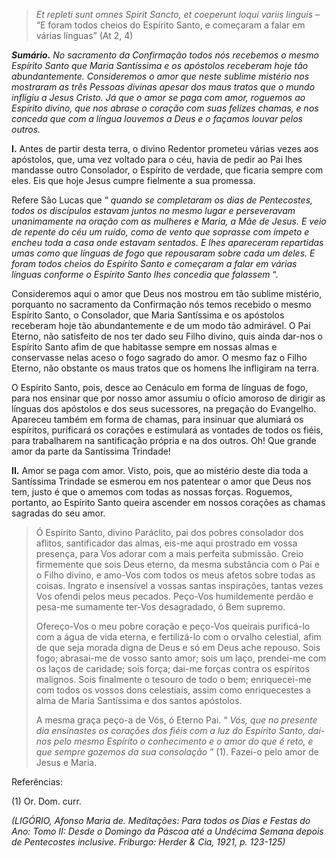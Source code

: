 > *Et repleti sunt omnes Spirit Sancto, et coeperunt loqui variis linguis* – “E foram todos cheios do Espírito Santo, e começaram a falar em várias línguas” (At 2, 4)

***Sumário.** No sacramento da Confirmação todos nós recebemos o mesmo Espírito Santo que Maria Santíssima e os apóstolos receberam hoje tão abundantemente. Consideremos o amor que neste sublime mistério nos mostraram as três Pessoas divinas apesar dos maus tratos que o mundo infligiu a Jesus Cristo. Já que o amor se paga com amor, roguemos ao Espírito divino, que nos abrase o coração com suas felizes chamas, e nos conceda que com a língua louvemos a Deus e o façamos louvar pelos outros.*

**I.** Antes de partir desta terra, o divino Redentor prometeu várias vezes aos apóstolos, que, uma vez voltado para o céu, havia de pedir ao Pai lhes mandasse outro Consolador, o Espírito de verdade, que ficaria sempre com eles. Eis que hoje Jesus cumpre fielmente a sua promessa.

Refere São Lucas que “ *quando se completaram os dias de Pentecostes, todos os discípulos estavam juntos no mesmo lugar e perseveravam unanimamente na oração com as mulheres e Maria, a Mãe de Jesus. E veio de repente do céu um ruído, como de vento que soprasse com ímpeto e encheu toda a casa onde estavam sentados. E lhes apareceram repartidas umas como que línguas de fogo que repousaram sobre cada um deles. E foram todos cheios do Espírito Santo e começaram a falar em várias línguas conforme o Espírito Santo lhes concedia que falassem* “.

Consideremos aqui o amor que Deus nos mostrou em tão sublime mistério, porquanto no sacramento da Confirmação nós temos recebido o mesmo Espírito Santo, o Consolador, que Maria Santíssima e os apóstolos receberam hoje tão abundantemente e de um modo tão admirável. O Pai Eterno, não satisfeito de nos ter dado seu Filho divino, quis ainda dar-nos o Espírito Santo afim de que habitasse sempre em nossas almas e conservasse nelas aceso o fogo sagrado do amor. O mesmo faz o Filho Eterno, não obstante os maus tratos que os homens lhe infligiram na terra.

O Espírito Santo, pois, desce ao Cenáculo em forma de línguas de fogo, para nos ensinar que por nosso amor assumiu o ofício amoroso de dirigir as línguas dos apóstolos e dos seus sucessores, na pregação do Evangelho. Apareceu também em forma de chamas, para insinuar que alumiará os espíritos, purificará os corações e estimulará as vontades de todos os fiéis, para trabalharem na santificação própria e na dos outros. Oh! Que grande amor da parte da Santíssima Trindade!

**II.** Amor se paga com amor. Visto, pois, que ao mistério deste dia toda a Santíssima Trindade se esmerou em nos patentear o amor que Deus nos tem, justo é que o amemos com todas as nossas forças. Roguemos, portanto, ao Espírito Santo queira ascender em nossos corações as chamas sagradas do seu amor.

> Ó Espírito Santo, divino Paráclito, pai dos pobres consolador dos aflitos, santificador das almas, eis-me aqui prostrado em vossa presença, para Vos adorar com a mais perfeita submissão. Creio firmemente que sois Deus eterno, da mesma substância com o Pai e o Filho divino, e amo-Vos com todos os meus afetos sobre todas as coisas. Ingrato e insensível a vossas santas inspirações, tantas vezes Vos ofendi pelos meus pecados. Peço-Vos humildemente perdão e pesa-me sumamente ter-Vos desagradado, ó Bem supremo.
>
> Ofereço-Vos o meu pobre coração e peço-Vos queirais purificá-lo com a água de vida eterna, e fertilizá-lo com o orvalho celestial, afim de que seja morada digna de Deus e só em Deus ache repouso. Sois fogo; abrasai-me de vosso santo amor; sois um laço, prendei-me com os laços de caridade; sois força; dai-me forças contra os espíritos malignos. Sois finalmente o tesouro de todo o bem; enriquecei-me com todos os vossos dons celestiais, assim como enriquecestes a alma de Maria Santíssima e dos santos apóstolos.
>
> A mesma graça peço-a de Vós, ó Eterno Pai. “ *Vós, que no presente dia ensinastes os corações dos fiéis com a luz do Espírito Santo, dai-nos pelo mesmo Espírito o conhecimento e o amor do que é reto, e que sempre gozemos da sua consolação* ” (1). Fazei-o pelo amor de Jesus e Maria.

Referências:

\(1\) Or. Dom. curr.

*(LIGÓRIO, Afonso Maria de. Meditações: Para todos os Dias e Festas do Ano: Tomo II: Desde o Domingo da Páscoa até a Undécima Semana depois de Pentecostes inclusive. Friburgo: Herder & Cia, 1921, p. 123-125)*
